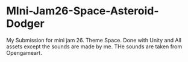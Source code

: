 # MIni-Jam26-Space-Asteroid-Dodger
My Submission for mini jam 26. Theme Space. 
Done with Unity and All assets except the sounds are made by me. THe sounds are taken from Opengameart.
